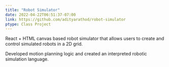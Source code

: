 ```yaml
---
title: "Robot Simulator"
date: 2022-04-22T06:51:37-07:00
link: https://github.com/adityarathod/robot-simulator
ptype: Class Project
---
```


React + HTML canvas based robot simulator that allows users to create and control simulated robots in a 2D grid.

Developed motion planning logic and created an interpreted robotic simulation language.